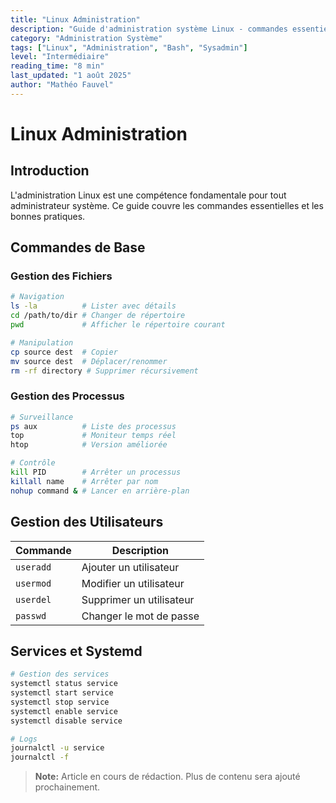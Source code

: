 ```yaml
---
title: "Linux Administration"
description: "Guide d'administration système Linux - commandes essentielles et bonnes pratiques"
category: "Administration Système"
tags: ["Linux", "Administration", "Bash", "Sysadmin"]
level: "Intermédiaire"
reading_time: "8 min"
last_updated: "1 août 2025"
author: "Mathéo Fauvel"
---
```


# Linux Administration

## Introduction

L'administration Linux est une compétence fondamentale pour tout administrateur système. Ce guide couvre les commandes essentielles et les bonnes pratiques.

## Commandes de Base

### Gestion des Fichiers

```bash
# Navigation
ls -la          # Lister avec détails
cd /path/to/dir # Changer de répertoire
pwd             # Afficher le répertoire courant

# Manipulation
cp source dest  # Copier
mv source dest  # Déplacer/renommer
rm -rf directory # Supprimer récursivement
```

### Gestion des Processus

```bash
# Surveillance
ps aux          # Liste des processus
top             # Moniteur temps réel
htop            # Version améliorée

# Contrôle
kill PID        # Arrêter un processus
killall name    # Arrêter par nom
nohup command & # Lancer en arrière-plan
```

## Gestion des Utilisateurs

| Commande | Description |
|----------|-------------|
| `useradd` | Ajouter un utilisateur |
| `usermod` | Modifier un utilisateur |
| `userdel` | Supprimer un utilisateur |
| `passwd` | Changer le mot de passe |

## Services et Systemd

```bash
# Gestion des services
systemctl status service
systemctl start service
systemctl stop service
systemctl enable service
systemctl disable service

# Logs
journalctl -u service
journalctl -f
```

> **Note:** Article en cours de rédaction. Plus de contenu sera ajouté prochainement. 